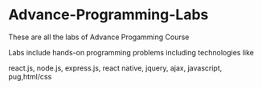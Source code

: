 # Advance-Programming-Labs

These are all the labs of Advance Progamming Course 

Labs include hands-on programming problems including technologies like

react.js, node.js, express.js, react native, jquery, ajax, javascript, pug,html/css
